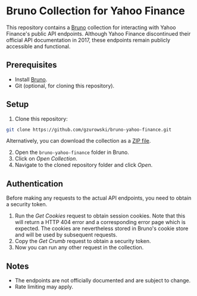 # Bruno Collection for Yahoo Finance

This repository contains a [Bruno](https://www.usebruno.com/) collection for interacting with Yahoo Finance's public API endpoints. Although Yahoo Finance discontinued their official API documentation in 2017, these endpoints remain publicly accessible and functional.

## Prerequisites

- Install [Bruno](https://www.usebruno.com/downloads).
- Git (optional, for cloning this repository).

## Setup

1. Clone this repository:

```bash
git clone https://github.com/gzurowski/bruno-yahoo-finance.git
```

Alternatively, you can download the collection as a [ZIP file](https://github.com/gzurowski/bruno-yahoo-finance/archive/refs/heads/main.zip).

2. Open the `bruno-yahoo-finance` folder in Bruno.
3. Click on _Open Collection_.
4. Navigate to the cloned repository folder and click _Open_.

## Authentication

Before making any requests to the actual API endpoints, you need to obtain a security token.

1. Run the _Get Cookies_ request to obtain session cookies. Note that this will return a HTTP 404 error and a corresponding error page which is expected. The cookies are nevertheless stored in Bruno's cookie store and will be used by subsequent requests.
2. Copy the _Get Crumb_ request to obtain a security token.
3. Now you can run any other request in the collection.

## Notes

- The endpoints are not officially documented and are subject to change.
- Rate limiting may apply.
